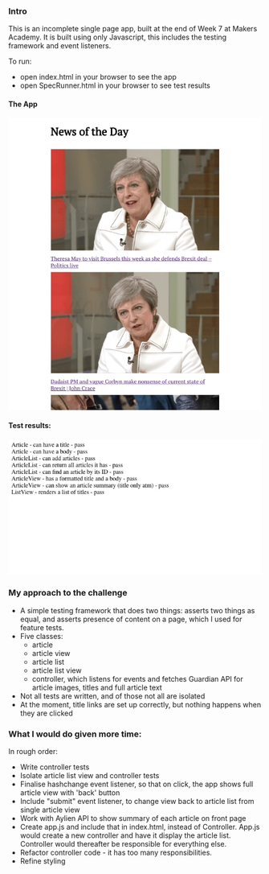 ### Intro

This is an incomplete single page app, built at the end of Week 7 at Makers Academy. It is built using only Javascript, this includes the testing framework and event listeners.

To run:
- open index.html in your browser to see the app
- open SpecRunner.html in your browser to see test results

#### The App
![front_page](public/images/front_page.jpg)

#### Test results:
![test_results](public/images/test_results.jpg)

### My approach to the challenge

- A simple testing framework that does two things: asserts two things as equal, and asserts presence of content on a page, which I used for feature tests.
- Five classes:
  - article
  - article view
  - article list
  - article list view
  - controller, which listens for events and fetches Guardian API for article images, titles and full article text
- Not all tests are written, and of those not all are isolated
- At the moment, title links are set up correctly, but nothing happens when they are clicked

### What I would do given more time:
In rough order:
- Write controller tests
- Isolate article list view and controller tests
- Finalise hashchange event listener, so that on click, the app shows full article view with 'back' button
- Include "submit" event listener, to change view back to article list from single article view
- Work with Aylien API to show summary of each article on front page
- Create app.js and include that in index.html, instead of Controller.  App.js would create a new controller and have it display the article list. Controller would thereafter be responsible for everything else.
- Refactor controller code - it has too many responsibilities.
- Refine styling
